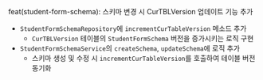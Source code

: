 feat(student-form-schema): 스키마 변경 시 CurTBLVersion 업데이트 기능 추가

- `StudentFormSchemaRepository`에 `incrementCurTableVersion` 메소드 추가
  - `CurTBLVersion` 테이블의 `StudentFormSchema` 버전을 증가시키는 로직 구현
- `StudentFormSchemaService`의 `createSchema`, `updateSchema`에 로직 추가
  - 스키마 생성 및 수정 시 `incrementCurTableVersion`를 호출하여 테이블 버전 동기화
